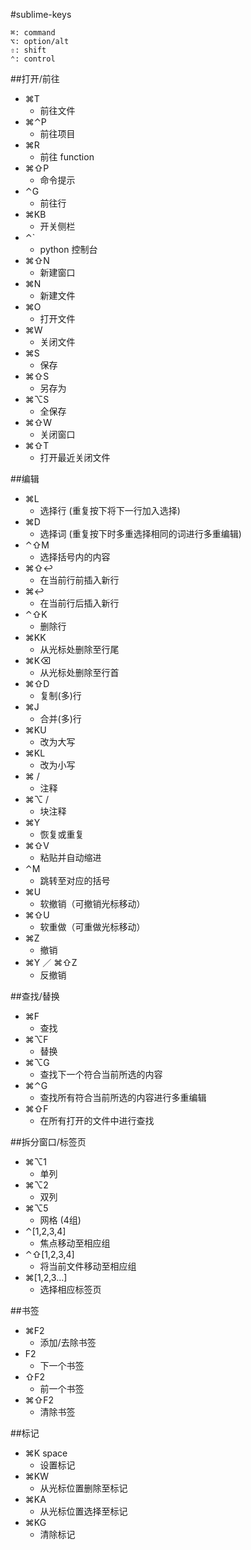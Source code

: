#sublime-keys

```
⌘: command
⌥: option/alt
⇧: shift
⌃: control
```

##打开/前往

* ⌘T
    + 前往文件
* ⌘⌃P
    + 前往项目
* ⌘R
    + 前往 function
* ⌘⇧P
    + 命令提示
* ⌃G
    + 前往行
* ⌘KB
    + 开关侧栏
* ⌃`
    + python 控制台
* ⌘⇧N
    + 新建窗口
* ⌘N
    + 新建文件
* ⌘O
    + 打开文件
* ⌘W
    + 关闭文件
* ⌘S
    + 保存
* ⌘⇧S
    + 另存为
* ⌘⌥S
    + 全保存
* ⌘⇧W
    + 关闭窗口
* ⌘⇧T
    + 打开最近关闭文件

##编辑

* ⌘L
    - 选择行 (重复按下将下一行加入选择)
* ⌘D
    - 选择词 (重复按下时多重选择相同的词进行多重编辑)
* ⌃⇧M
    - 选择括号内的内容
* ⌘⇧↩
    - 在当前行前插入新行
* ⌘↩
    - 在当前行后插入新行
* ⌃⇧K
    - 删除行
* ⌘KK
    - 从光标处删除至行尾
* ⌘K⌫
    - 从光标处删除至行首
* ⌘⇧D
    - 复制(多)行
* ⌘J
    - 合并(多)行
* ⌘KU
    - 改为大写
* ⌘KL
    - 改为小写
* ⌘ /
    - 注释
* ⌘⌥ /
    - 块注释
* ⌘Y
    - 恢复或重复
* ⌘⇧V
    - 粘贴并自动缩进
* ⌃M
    - 跳转至对应的括号
* ⌘U
    - 软撤销（可撤销光标移动）
* ⌘⇧U
    - 软重做（可重做光标移动）
* ⌘Z
    - 撤销
* ⌘Y ／ ⌘⇧Z
    - 反撤销

##查找/替换

* ⌘F
    + 查找
* ⌘⌥F
    + 替换
* ⌘⌥G
    + 查找下一个符合当前所选的内容
* ⌘⌃G
    + 查找所有符合当前所选的内容进行多重编辑
* ⌘⇧F
    + 在所有打开的文件中进行查找

##拆分窗口/标签页

* ⌘⌥1
    - 单列
* ⌘⌥2
    - 双列
* ⌘⌥5
    - 网格 (4组)
* ⌃[1,2,3,4]
    - 焦点移动至相应组
* ⌃⇧[1,2,3,4]
    - 将当前文件移动至相应组
* ⌘[1,2,3…]
    - 选择相应标签页

##书签

* ⌘F2
    + 添加/去除书签
* F2
    + 下一个书签
* ⇧F2
    + 前一个书签
* ⌘⇧F2
    + 清除书签

##标记

* ⌘K space
    - 设置标记
* ⌘KW
    - 从光标位置删除至标记
* ⌘KA
    - 从光标位置选择至标记
* ⌘KG
    - 清除标记


